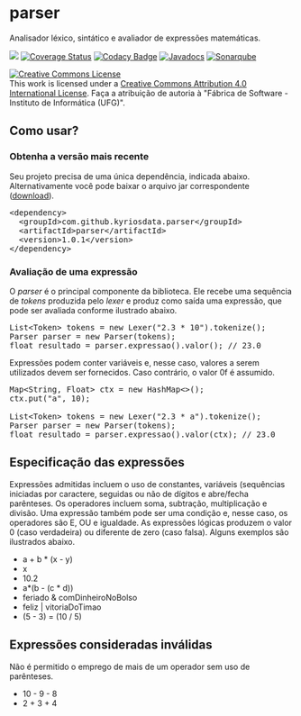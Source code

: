 # parser
Analisador léxico, sintático e avaliador de expressões matemáticas.

[<img src="https://api.travis-ci.org/kyriosdata/parser.svg?branch=master">](https://travis-ci.org/kyriosdata/parser)
[![Coverage Status](https://coveralls.io/repos/github/kyriosdata/parser/badge.svg?branch=master)](https://coveralls.io/github/kyriosdata/parser?branch=master)
[![Codacy Badge](https://api.codacy.com/project/badge/Grade/1eb0eb949dd14f2bb8b31c56a988350f)](https://www.codacy.com/app/kyriosdata/parser?utm_source=github.com&amp;utm_medium=referral&amp;utm_content=kyriosdata/parser&amp;utm_campaign=Badge_Grade)
[![Javadocs](http://javadoc.io/badge/com.github.kyriosdata.parser/parser.svg)](http://javadoc.io/doc/com.github.kyriosdata.parser/parser)
[![Sonarqube](https://img.shields.io/badge/quality-verifique-lightgrey.svg)](https://sonarqube.com/dashboard?id=com.github.kyriosdata.parser%3Aparser)

<a rel="license" href="http://creativecommons.org/licenses/by/4.0/"><img alt="Creative Commons License" style="border-width:0" src="https://i.creativecommons.org/l/by/4.0/88x31.png" /></a><br />This work is licensed under a <a rel="license" href="http://creativecommons.org/licenses/by/4.0/">Creative Commons Attribution 4.0 International License</a>. Faça a atribuição de autoria à "Fábrica de Software - Instituto de Informática (UFG)".

## Como usar?

### Obtenha a versão mais recente

Seu projeto precisa de uma única dependência, indicada abaixo. Alternativamente você pode baixar o arquivo jar correspondente ([download](https://oss.sonatype.org/service/local/repositories/releases/content/com/github/kyriosdata/parser/parser/1.0.0/parser-1.0.0.jar)).

<pre>
&lt;dependency&gt;
  &lt;groupId&gt;com.github.kyriosdata.parser&lt;/groupId&gt;
  &lt;artifactId&gt;parser&lt;/artifactId&gt;
  &lt;version&gt;1.0.1&lt;/version&gt;
&lt;/dependency&gt;
</pre>

### Avaliação de uma expressão
O _parser_ é o principal componente da biblioteca. Ele recebe uma sequência de _tokens_ produzida pelo _lexer_ e produz como saída uma expressão, que pode ser avaliada conforme ilustrado abaixo.

<pre>
List&lt;Token&gt; tokens = new Lexer("2.3 * 10").tokenize();
Parser parser = new Parser(tokens);
float resultado = parser.expressao().valor(); // 23.0
</pre>

Expressões podem conter variáveis e, nesse caso, valores a serem utilizados devem ser fornecidos. Caso contrário, o valor 0f é assumido.

<pre>
Map&lt;String, Float&gt; ctx = new HashMap&lt;&gt;();
ctx.put("a", 10);

List&lt;Token&gt; tokens = new Lexer("2.3 * a").tokenize();
Parser parser = new Parser(tokens);
float resultado = parser.expressao().valor(ctx); // 23.0
</pre>

## Especificação das expressões

Expressões admitidas incluem o uso de constantes, variáveis (sequências iniciadas por caractere, seguidas ou não de dígitos e abre/fecha parênteses. Os operadores incluem soma, subtração, multiplicação e divisão. Uma expressão também pode ser uma condição e, nesse caso, os operadores são E, OU e igualdade. As expressões lógicas produzem o valor 0 (caso verdadeira) ou diferente de zero (caso falsa). Alguns exemplos são ilustrados abaixo.

- a + b * (x - y)
- x
- 10.2
- a*(b - (c * d))
- feriado & comDinheiroNoBolso
- feliz | vitoriaDoTimao
- (5 - 3) = (10 / 5)

## Expressões consideradas inválidas
Não é permitido o emprego de mais de um operador sem uso de parênteses.

- 10 - 9 - 8
- 2 + 3 + 4


